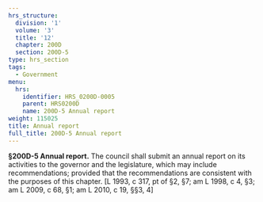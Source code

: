 ```yaml
---
hrs_structure:
  division: '1'
  volume: '3'
  title: '12'
  chapter: 200D
  section: 200D-5
type: hrs_section
tags:
  - Government
menu:
  hrs:
    identifier: HRS_0200D-0005
    parent: HRS0200D
    name: 200D-5 Annual report
weight: 115025
title: Annual report
full_title: 200D-5 Annual report
---
```

**§200D-5 Annual report.** The council shall submit an annual report on its activities to the governor and the legislature, which may include recommendations; provided that the recommendations are consistent with the purposes of this chapter. [L 1993, c 317, pt of §2, §7; am L 1998, c 4, §3; am L 2009, c 68, §1; am L 2010, c 19, §§3, 4]